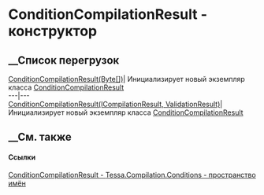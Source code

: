 # ConditionCompilationResult - конструктор
##  __Список перегрузок
[ConditionCompilationResult(Byte[])](M_Tessa_Compilation_Conditions_ConditionCompilationResult__ctor.htm)|
Инициализирует новый экземпляр класса
[ConditionCompilationResult](T_Tessa_Compilation_Conditions_ConditionCompilationResult.htm)  
---|---  
[ConditionCompilationResult(ICompilationResult,
ValidationResult)](M_Tessa_Compilation_Conditions_ConditionCompilationResult__ctor_1.htm)|
Инициализирует новый экземпляр класса
[ConditionCompilationResult](T_Tessa_Compilation_Conditions_ConditionCompilationResult.htm)  
##  __См. также
#### Ссылки
[ConditionCompilationResult -
](T_Tessa_Compilation_Conditions_ConditionCompilationResult.htm)
[Tessa.Compilation.Conditions - пространство
имён](N_Tessa_Compilation_Conditions.htm)
